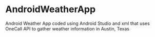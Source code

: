 # AndroidWeatherApp
Android Weather App coded using Android Studio and xml that uses OneCall API to gather weather information in Austin, Texas
